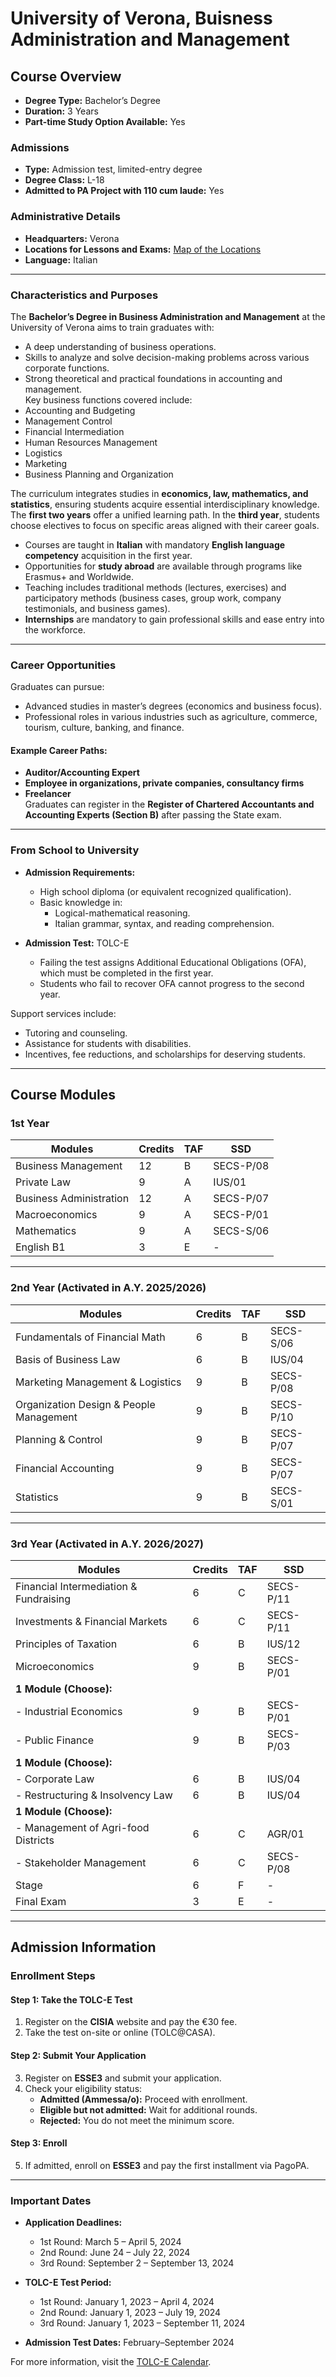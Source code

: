 # University of Verona, Buisness Administration and Management

## Course Overview 

- **Degree Type:** Bachelor’s Degree  
- **Duration:** 3 Years  
- **Part-time Study Option Available:** Yes  

### Admissions
- **Type:** Admission test, limited-entry degree  
- **Degree Class:** L-18  
- **Admitted to PA Project with 110 cum laude:** Yes  

### Administrative Details
- **Headquarters:** Verona  
- **Locations for Lessons and Exams:** [Map of the Locations](#)  
- **Language:** Italian  

---

### Characteristics and Purposes

The **Bachelor’s Degree in Business Administration and Management** at the University of Verona aims to train graduates with:
- A deep understanding of business operations.
- Skills to analyze and solve decision-making problems across various corporate functions.
- Strong theoretical and practical foundations in accounting and management.  
Key business functions covered include:
- Accounting and Budgeting  
- Management Control  
- Financial Intermediation  
- Human Resources Management  
- Logistics  
- Marketing  
- Business Planning and Organization  

The curriculum integrates studies in **economics, law, mathematics, and statistics**, ensuring students acquire essential interdisciplinary knowledge.  
The **first two years** offer a unified learning path. In the **third year**, students choose electives to focus on specific areas aligned with their career goals.  
- Courses are taught in **Italian** with mandatory **English language competency** acquisition in the first year.  
- Opportunities for **study abroad** are available through programs like Erasmus+ and Worldwide.  
- Teaching includes traditional methods (lectures, exercises) and participatory methods (business cases, group work, company testimonials, and business games).  
- **Internships** are mandatory to gain professional skills and ease entry into the workforce.  

---

### Career Opportunities

Graduates can pursue:
- Advanced studies in master’s degrees (economics and business focus).
- Professional roles in various industries such as agriculture, commerce, tourism, culture, banking, and finance.  

#### Example Career Paths:
- **Auditor/Accounting Expert**
- **Employee in organizations, private companies, consultancy firms**
- **Freelancer**  
Graduates can register in the **Register of Chartered Accountants and Accounting Experts (Section B)** after passing the State exam.

---

### From School to University

- **Admission Requirements:**  
  - High school diploma (or equivalent recognized qualification).  
  - Basic knowledge in:
    - Logical-mathematical reasoning.
    - Italian grammar, syntax, and reading comprehension.  

- **Admission Test:** TOLC-E  
  - Failing the test assigns Additional Educational Obligations (OFA), which must be completed in the first year.  
  - Students who fail to recover OFA cannot progress to the second year.  

Support services include:
- Tutoring and counseling.
- Assistance for students with disabilities.
- Incentives, fee reductions, and scholarships for deserving students.

---

## Course Modules

### 1st Year
| **Modules**                  | **Credits** | **TAF** | **SSD**      |
|------------------------------|-------------|----------|--------------|
| Business Management          | 12          | B        | SECS-P/08    |
| Private Law                  | 9           | A        | IUS/01       |
| Business Administration      | 12          | A        | SECS-P/07    |
| Macroeconomics               | 9           | A        | SECS-P/01    |
| Mathematics                  | 9           | A        | SECS-S/06    |
| English B1                   | 3           | E        | -            |

---

### 2nd Year (Activated in A.Y. 2025/2026) 
| **Modules**                     | **Credits** | **TAF** | **SSD**       |
|---------------------------------|-------------|----------|---------------|
| Fundamentals of Financial Math  | 6           | B        | SECS-S/06     |
| Basis of Business Law           | 6           | B        | IUS/04        |
| Marketing Management & Logistics| 9           | B        | SECS-P/08     |
| Organization Design & People Management | 9   | B        | SECS-P/10     |
| Planning & Control              | 9           | B        | SECS-P/07     |
| Financial Accounting            | 9           | B        | SECS-P/07     |
| Statistics                      | 9           | B        | SECS-S/01     |

---

### 3rd Year (Activated in A.Y. 2026/2027)  
| **Modules**                         | **Credits** | **TAF** | **SSD**      |
|-------------------------------------|-------------|----------|--------------|
| Financial Intermediation & Fundraising | 6       | C        | SECS-P/11    |
| Investments & Financial Markets      | 6         | C        | SECS-P/11    |
| Principles of Taxation               | 6         | B        | IUS/12       |
| Microeconomics                       | 9         | B        | SECS-P/01    |
| **1 Module (Choose):**               |             |          |              |
| - Industrial Economics               | 9         | B        | SECS-P/01    |
| - Public Finance                     | 9         | B        | SECS-P/03    |
| **1 Module (Choose):**               |             |          |              |
| - Corporate Law                      | 6         | B        | IUS/04       |
| - Restructuring & Insolvency Law     | 6         | B        | IUS/04       |
| **1 Module (Choose):**               |             |          |              |
| - Management of Agri-food Districts  | 6         | C        | AGR/01       |
| - Stakeholder Management             | 6         | C        | SECS-P/08    |
| Stage                                | 6         | F        | -            |
| Final Exam                           | 3         | E        | -            |

---

## Admission Information

### Enrollment Steps

#### Step 1: Take the TOLC-E Test
1. Register on the **CISIA** website and pay the €30 fee.
2. Take the test on-site or online (TOLC@CASA).  

#### Step 2: Submit Your Application
3. Register on **ESSE3** and submit your application.  
4. Check your eligibility status:  
   - **Admitted (Ammessa/o):** Proceed with enrollment.  
   - **Eligible but not admitted:** Wait for additional rounds.  
   - **Rejected:** You do not meet the minimum score.  

#### Step 3: Enroll
5. If admitted, enroll on **ESSE3** and pay the first installment via PagoPA.  

---

### Important Dates
- **Application Deadlines:**  
  - 1st Round: March 5 – April 5, 2024  
  - 2nd Round: June 24 – July 22, 2024  
  - 3rd Round: September 2 – September 13, 2024  

- **TOLC-E Test Period:**  
  - 1st Round: January 1, 2023 – April 4, 2024  
  - 2nd Round: January 1, 2023 – July 19, 2024  
  - 3rd Round: January 1, 2023 – September 11, 2024  

- **Admission Test Dates:** February–September 2024  

For more information, visit the [TOLC-E Calendar](#).  